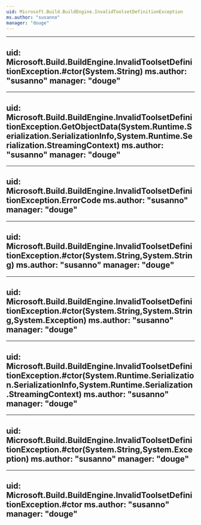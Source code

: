```yaml
---
uid: Microsoft.Build.BuildEngine.InvalidToolsetDefinitionException
ms.author: "susanno"
manager: "douge"
---
```


---
uid: Microsoft.Build.BuildEngine.InvalidToolsetDefinitionException.#ctor(System.String)
ms.author: "susanno"
manager: "douge"
---

---
uid: Microsoft.Build.BuildEngine.InvalidToolsetDefinitionException.GetObjectData(System.Runtime.Serialization.SerializationInfo,System.Runtime.Serialization.StreamingContext)
ms.author: "susanno"
manager: "douge"
---

---
uid: Microsoft.Build.BuildEngine.InvalidToolsetDefinitionException.ErrorCode
ms.author: "susanno"
manager: "douge"
---

---
uid: Microsoft.Build.BuildEngine.InvalidToolsetDefinitionException.#ctor(System.String,System.String)
ms.author: "susanno"
manager: "douge"
---

---
uid: Microsoft.Build.BuildEngine.InvalidToolsetDefinitionException.#ctor(System.String,System.String,System.Exception)
ms.author: "susanno"
manager: "douge"
---

---
uid: Microsoft.Build.BuildEngine.InvalidToolsetDefinitionException.#ctor(System.Runtime.Serialization.SerializationInfo,System.Runtime.Serialization.StreamingContext)
ms.author: "susanno"
manager: "douge"
---

---
uid: Microsoft.Build.BuildEngine.InvalidToolsetDefinitionException.#ctor(System.String,System.Exception)
ms.author: "susanno"
manager: "douge"
---

---
uid: Microsoft.Build.BuildEngine.InvalidToolsetDefinitionException.#ctor
ms.author: "susanno"
manager: "douge"
---
